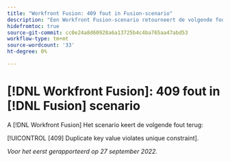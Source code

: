```yaml
---
title: "Workfront Fusion: 409 fout in Fusion-scenario"
description: "Een Workfront Fusion-scenario retourneert de volgende fout 409 Duplicate key value schendt unique constraint."
hidefromtoc: true
source-git-commit: cc0e24a8d60928a6a13725b4c4ba765aa47abd53
workflow-type: tm+mt
source-wordcount: '33'
ht-degree: 0%

---
```



# [!DNL Workfront Fusion]: 409 fout in [!DNL Fusion] scenario

A [!DNL Workfront Fusion] Het scenario keert de volgende fout terug:

[!UICONTROL [409] Duplicate key value violates unique constraint].

_Voor het eerst gerapporteerd op 27 september 2022._

